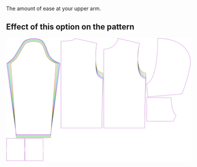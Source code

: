 The amount of ease at your upper arm.

## Effect of this option on the pattern

![This image shows the effect of this option by superimposing several variants that have a different value for this option](huey_bicepsease_sample.svg "Effect of this option on the pattern")
